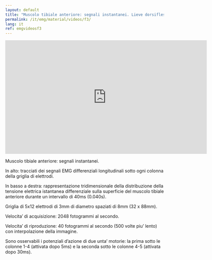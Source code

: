 ```yaml
---
layout: default
title: "Muscolo tibiale anteriore: segnali instantanei. Lieve dorsiflessione del piede."
permalink: /it/emg/material/videos/f3/
lang: it
ref: emgvideosf3
---
```


<iframe width="640" height="360" src="https://www.youtube-nocookie.com/embed/ux4D9SqqRP4?rel=0&loop=1&modestbranding=1&playlist=ux4D9SqqRP4" frameborder="0" gesture="media" allowfullscreen></iframe>

Muscolo tibiale anteriore: segnali instantanei.

In alto: tracciati dei segnali EMG differenziali longitudinali sotto ogni colonna della griglia di elettrodi.

In basso a destra: rappresentazione tridimensionale della distribuzione della tensione elettrica istantanea differenziale sulla superficie del muscolo tibiale anteriore durante un intervallo di 40ms (0.040s).

Griglia di 5x12 elettrodi di 3mm di diametro spaziati di 8mm (32 x 88mm).

Velocita’ di acquisizione: 2048 fotogrammi al secondo.

Velocita’ di riproduzione: 40 fotogrammi al secondo (500 volte piu’ lento) con interpolazione della immagine.

Sono osservabili i potenziali d’azione di due unta’ motorie: la prima sotto le colonne 1-4 (attivata dopo 5ms) e la seconda sotto le colonne 4-5 (attivata dopo 30ms).